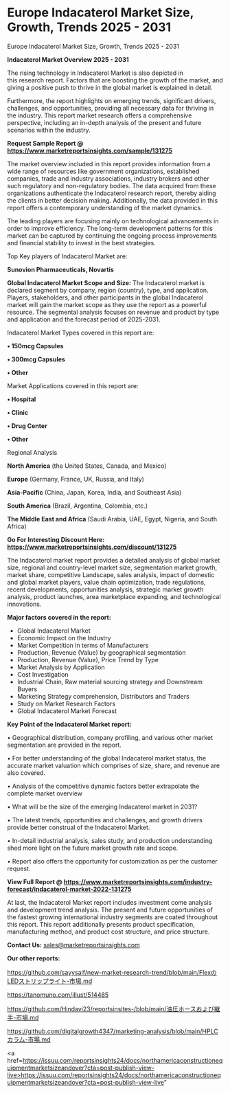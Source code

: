 # Europe Indacaterol Market Size, Growth, Trends 2025 - 2031
 Europe Indacaterol Market Size, Growth, Trends 2025 - 2031

<Strong> Indacaterol Market Overview 2025 - 2031</strong>

The rising technology in Indacaterol Market is also depicted in this research report. Factors that are boosting the growth of the market, and giving a positive push to thrive in the global market is explained in detail.

Furthermore, the report highlights on emerging trends, significant drivers, challenges, and opportunities, providing all necessary data for thriving in the industry. This report market research offers a comprehensive perspective, including an in-depth analysis of the present and future scenarios within the industry.

<strong>Request Sample Report @ <a href=https://www.marketreportsinsights.com/sample/131275>https://www.marketreportsinsights.com/sample/131275</a></strong>

The market overview included in this report provides information from a wide range of resources like government organizations, established companies, trade and industry associations, industry brokers and other such regulatory and non-regulatory bodies. The data acquired from these organizations authenticate the Indacaterol research report, thereby aiding the clients in better decision making. Additionally, the data provided in this report offers a contemporary understanding of the market dynamics.

The leading players are focusing mainly on technological advancements in order to improve efficiency. The long-term development patterns for this market can be captured by continuing the ongoing process improvements and financial stability to invest in the best strategies.

Top Key players of Indacaterol Market are:

<strong>Sunovion Pharmaceuticals, Novartis</strong>

<strong><b>Global Indacaterol Market Scope and Size:</b></strong>
The Indacaterol market is declared segment by company, region (country), type, and application. Players, stakeholders, and other participants in the global Indacaterol market will gain the market scope as they use the report as a powerful resource. The segmental analysis focuses on revenue and product by type and application and the forecast period of 2025-2031.

Indacaterol Market Types covered in this report are:

<strong>• 150mcg Capsules

• 300mcg Capsules

• Other</strong>

Market Applications covered in this report are:

<strong>• Hospital

• Clinic

• Drug Center

• Other</strong> 

Regional Analysis

<strong>North America</strong> (the United States, Canada, and Mexico)

<strong>Europe</strong> (Germany, France, UK, Russia, and Italy)

<strong>Asia-Pacific</strong> (China, Japan, Korea, India, and Southeast Asia)

<strong>South America</strong> (Brazil, Argentina, Colombia, etc.)

<strong>The Middle East and Africa</strong> (Saudi Arabia, UAE, Egypt, Nigeria, and South Africa)

<strong>Go For Interesting Discount Here: <a href=https://www.marketreportsinsights.com/discount/131275>https://www.marketreportsinsights.com/discount/131275</a></strong>

The Indacaterol market report provides a detailed analysis of global market size, regional and country-level market size, segmentation market growth, market share, competitive Landscape, sales analysis, impact of domestic and global market players, value chain optimization, trade regulations, recent developments, opportunities analysis, strategic market growth analysis, product launches, area marketplace expanding, and technological innovations.

<strong><b>Major factors covered in the report:</b></strong>
<ul>
  <li>Global Indacaterol Market </li>
  <li>Economic Impact on the Industry</li>
  <li>Market Competition in terms of Manufacturers</li>
  <li>Production, Revenue (Value) by geographical segmentation</li>
  <li>Production, Revenue (Value), Price Trend by Type</li>
  <li>Market Analysis by Application</li>
  <li>Cost Investigation</li>
  <li>Industrial Chain, Raw material sourcing strategy and Downstream Buyers</li>
  <li>Marketing Strategy comprehension, Distributors and Traders</li>
  <li>Study on Market Research Factors</li>
  <li>Global Indacaterol Market Forecast</li>
</ul>

<strong><b>Key Point of the Indacaterol Market report:</b></strong>

• Geographical distribution, company profiling, and various other market segmentation are provided in the report.

• For better understanding of the global Indacaterol market status, the accurate market valuation which comprises of size, share, and revenue are also covered.

• Analysis of the competitive dynamic factors better extrapolate the complete market overview

• What will be the size of the emerging Indacaterol market in 2031?

• The latest trends, opportunities and challenges, and growth drivers provide better construal of the Indacaterol Market.

• In-detail industrial analysis, sales study, and production understanding shed more light on the future market growth rate and scope.

• Report also offers the opportunity for customization as per the customer request.

<strong><b>View Full Report @ <a href=https://www.marketreportsinsights.com/industry-forecast/indacaterol-market-2022-131275>https://www.marketreportsinsights.com/industry-forecast/indacaterol-market-2022-131275</a></b></strong>


At last, the Indacaterol Market report includes investment come analysis and development trend analysis. The present and future opportunities of the fastest growing international industry segments are coated throughout this report. This report additionally presents product specification, manufacturing method, and product cost structure, and price structure.

<strong>Contact Us:</strong>
sales@marketreportsinsights.com

<strong>Our other reports:</strong>

<a href=https://github.com/sayysaif/new-market-research-trend/blob/main/FlexのLEDストリップライト-市場.md>https://github.com/sayysaif/new-market-research-trend/blob/main/FlexのLEDストリップライト-市場.md</a>

<a href=https://tanomuno.com/illust/514485>https://tanomuno.com/illust/514485</a>

<a href=https://github.com/Hindavi23/reportsinsites-/blob/main/油圧ホースおよび継手-市場.md>https://github.com/Hindavi23/reportsinsites-/blob/main/油圧ホースおよび継手-市場.md</a>

<a href=https://github.com/digitalgrowth4347/marketing-analysis/blob/main/HPLCカラム-市場.md>https://github.com/digitalgrowth4347/marketing-analysis/blob/main/HPLCカラム-市場.md</a>

<a href=https://issuu.com/reportsinsights24/docs/northamericaconstructionequipmentmarketsizeandover?cta=post-publish-view-live>https://issuu.com/reportsinsights24/docs/northamericaconstructionequipmentmarketsizeandover?cta=post-publish-view-live</a>"

